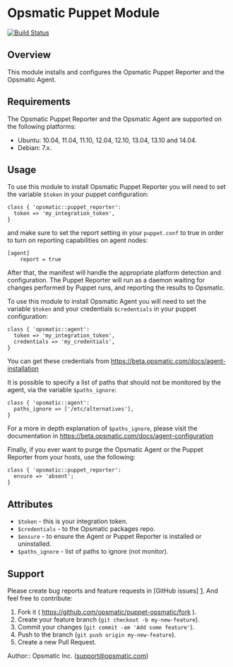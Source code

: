 Opsmatic Puppet Module
======================

[![Build Status](https://travis-ci.org/opsmatic/puppet-opsmatic.svg?branch=master)](https://travis-ci.org/opsmatic/puppet-opsmatic)


Overview
--------

This module installs and configures the Opsmatic Puppet Reporter and the Opsmatic Agent.


Requirements
------------

The Opsmatic Puppet Reporter and the Opsmatic Agent are supported on the following platforms:

  * Ubuntu: 10.04, 11.04, 11.10, 12.04, 12.10, 13.04, 13.10 and 14.04.
  * Debian: 7.x.


Usage
-----

To use this module to install Opsmatic Puppet Reporter you will need to set the variable `$token` in
your puppet configuration:

    class { 'opsmatic::puppet_reporter':
      token => 'my_integration_token',
    }

and make sure to set the report setting in your `puppet.conf` to true in order to turn on reporting capabilities on agent nodes:

    [agent]
        report = true

After that, the manifest will handle the appropriate platform detection and configuration. The Puppet Reporter will run as a daemon waiting for changes performed by Puppet runs, and reporting the results to Opsmatic.

To use this module to install Opsmatic Agent you will need to set the variable `$token` and your credentials `$credentials` in
your puppet configuration:

    class { 'opsmatic::agent':
      token => 'my_integration_token',
      credentials => 'my_credentials',
    }

You can get these credentials from https://beta.opsmatic.com/docs/agent-installation

It is possible to specify a list of paths that should not be monitored by the agent, via the variable `$paths_ignore`: 

    class { 'opsmatic::agent':
      paths_ignore => ['/etc/alternatives'],
    }

For a more in depth explanation of `$paths_ignore`, please visit the documentation in https://beta.opsmatic.com/docs/agent-configuration

Finally, if you ever want to purge the Opsmatic Agent or the Puppet Reporter from your hosts, use the following:

    class { 'opsmatic::puppet_reporter':
      ensure => 'absent';
    }


Attributes
----------

* `$token` - this is your integration token.
* `$credentials` - to the Opsmatic packages repo.
* `$ensure` - to ensure the Agent or Puppet Reporter is installed or uninstalled.
* `$paths_ignore` - list of paths to ignore (not monitor).


Support
-------

Please create bug reports and feature requests in [GitHub issues] [1]. And feel free to contribute:

1. Fork it ( https://github.com/opsmatic/puppet-opsmatic/fork ).
2. Create your feature branch (`git checkout -b my-new-feature`).
3. Commit your changes (`git commit -am 'Add some feature'`).
4. Push to the branch (`git push origin my-new-feature`).
5. Create a new Pull Request.

[1]: https://github.com/opsmatic/puppet-opsmatic/issues

Author:: Opsmatic Inc. (<support@opsmatic.com>)
